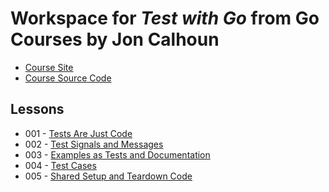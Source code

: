 # Workspace for *Test with Go* from Go Courses by Jon Calhoun

- [Course Site](https://testwithgo.com/)
- [Course Source Code](https://github.com/joncalhoun/twg)

## Lessons

- 001 - [Tests Are Just Code](./001-tests_are_just_go_code)
- 002 - [Test Signals and Messages](./002-test_signals_and_messages)
- 003 - [Examples as Tests and Documentation](./003-examples_as_tests_and_documentation)
- 004 - [Test Cases](./004-test_cases)
- 005 - [Shared Setup and Teardown Code](./005-shared_setup_and_teardown)
